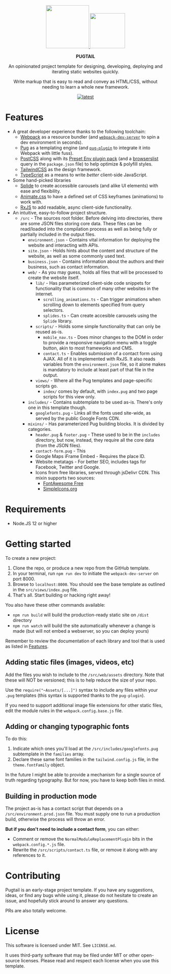 <div align="center">
  <div>
    <a href="https://pugjs.org">
      <img src="https://cdn.rawgit.com/pugjs/pug-logo/eec436cee8fd9d1726d7839cbe99d1f694692c0c/SVG/pug-final-logo-_-colour-128.svg"
      height="135">
    </a>
    <a href="https://tailwindcss.com">
      <img src="https://tailwindcss.com/_next/static/media/tailwindcss-mark.79614a5f61617ba49a0891494521226b.svg"
      height="110">
    </a>
  </div>

  **PUGTAIL**

  An opinionated project template for designing, developing, deploying and iterating static websites quickly.

  Write markup that is easy to read and convey as HTML/CSS, without needing to learn a whole new framework.

  [![latest](https://img.shields.io/github/v/tag/bglamadrid/pugtail?label=latest)](https://github.com/bglamadrid/pugtail/tags)
</div>

# Features

- A great developer experience thanks to the following toolchain:
  - [Webpack](https://webpack.js.org) as a resource bundler (and [`webpack-dev-server`](https://github.com/webpack/webpack-dev-server) to spin a dev environment in seconds).
  - [Pug](https://pugjs.org) as a templating engine (and [`pug-plugin`](https://github.com/webdiscus/pug-plugin) to integrate it into Webpack with little fuss).
  - [PostCSS](https://postcss.org) along with its [Preset Env plugin pack](https://github.com/csstools/postcss-plugins/tree/main/plugin-packs/postcss-preset-env) (and a [browserslist](https://github.com/browserslist/browserslist) query in the `package.json` file) to help optimize & polyfill styles.
  - [TailwindCSS](https://tailwindcss.com) as the design framework.
  - [TypeScript](https://www.typescriptlang.org) as a means to write _better_ client-side JavaScript.
- Some hand-picked libraries
  - [Splide](https://splidejs.com) to create accessible carousels (and alike UI elements) with ease and flexibility.
  - [Animate.css](https://animate.style) to have a defined set of CSS keyframes (animations) to work with.
  - [RxJS](https://rxjs.dev) to add readable, async client-side functionality.
- An intuitive, easy-to-follow project structure.
  - `/src` - The sources root folder. Before delving into directories, there are some JSON files storing core data. These files can be read/loaded into the compilation process as well as being fully or partially included in the output files.
    - `environment.json` - Contains vital information for deploying the website and interacting with APIs.
    - `site.json` - Holds hints about the content and structure of the website, as well as some commonly used text.
    - `business.json` - Contains information about the authors and their business, such as contact information.
    - `web/` - As you may guess, holds all files that will be processed to create the website itself.
      - `lib/` - Has parameterized client-side code snippets for functionality that is common of many other websites in the internet.
        - `scrolling_animations.ts` - Can trigger animations when scrolling down to elements specified from query selectors.
        - `splides.ts` - Can create accesible carousels using the `Splide` library.
      - `scripts/` - Holds some simple functionality that can only be reused as-is.
        - `mobile_nav.ts` - Does minor changes to the DOM in order to provide a responsive navigation menu with a toggle button, akin to most frameworks and CMS.
        - `contact.ts` - Enables submission of a contact form using AJAX. All of it is implemented with RxJS. It also reads variables from the `environment.json` file, so it alone makes is mandatory to include at least part of that file in the output.
      - `views/` - Where all the Pug templates and page-specific scripts go.
        - `index/` comes by default, with `index.pug` and two page scripts for this view only.
    - `includes/` - Contains subtemplate to be used as-is. There's only one in this template though.
      - `googlefonts.pug` - Links all the fonts used site-wide, as served by the public Google Fonts CDN.
    - `mixins/` - Has parameterized Pug building blocks. It is divided by categories.
      - `header.pug` & `footer.pug` - These used to be in the `includes` directory, but now, instead, they require all the core data (from the JSON files).
      - `contact-form.pug` - This
      - Google Maps iFrame Embed - Requires the place ID.
      - Website metatags - For better SEO, includes tags for Facebook, Twitter and Google.
      - Icons from free libraries, served through jsDelivr CDN. This mixin supports two sources:
        - [FontAwesome Free](https://fontawesome.com)
        - [SimpleIcons.org](https://simpleicons.org)


# Requirements

- Node.JS 12 or higher


# Getting started

To create a new project:

1. Clone the repo, or produce a new repo from the GitHub template.
2. In your terminal, run `npm run dev` to initiate the `webpack-dev-server` on port 8000.
3. Browse to `localhost:8000`. You should see the base template as outlined in the `src/views/index.pug` file.
4. That's all. Start building or hacking right away!

You also have these other commands available:

- `npm run build` will build the production-ready static site on `/dist` directory
- `npm run watch` will build the site automatically whenever a change is made (but will not embed a webserver, so you can deploy yours)

Remember to review the documentation of each library and tool that is used as listed in [Features](#Features).


## Adding static files (images, videos, etc)

Add the files you wish to include to the `/src/web/assets` directory. Note that these will NOT be versioned; this is to help reduce the size of your repo.

Use the `require("~Assets/[...]")` syntax to include any files within your `.pug` templates (this syntax is supported thanks to the `pug-plugin`).

If you need to support additional image file extensions for other static files, edit the module rules in the `webpack.config.base.js` file.


## Adding or changing typographic fonts

To do this:

1. Indicate which ones you'll load at the `/src/includes/googlefonts.pug` subtemplate in the `families` array.
2. Declare these same font families in the `tailwind.config.js` file, in the `theme.fontFamily` object.

In the future I might be able to provide a mechanism for a single source of truth regarding typography. But for now, you have to keep both files in mind.


## Building in production mode

The project as-is has a contact script that depends on a `/src/environment.prod.json` file. You must supply one to run a production build, otherwise the process will throw an error.

**But if you don't need to include a contact form**, you can either:
- Comment or remove the `NormalModuleReplacementPlugin` bits in the `webpack.config.*.js` file.
- Rewrite the `/src/scripts/contact.ts` file, or remove it along with any references to it.


# Contributing

Pugtail is an early-stage project template. If you have any suggestions, ideas, or find any bugs while using it, please do not hesitate to create an issue, and hopefully stick around to answer any questions.

PRs are also totally welcome.


# License

This software is licensed under MIT. See `LICENSE.md`.

It uses third-party software that may be filed under MIT or other open-source licenses. Please read and respect each license when you use this template.
